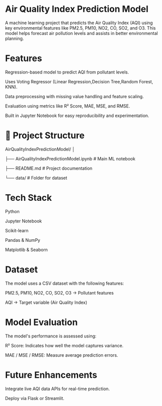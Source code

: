 # Air Quality Index Prediction Model
A machine learning project that predicts the Air Quality Index (AQI) using key environmental features like PM2.5, PM10, NO2, CO, SO2, and O3. This model helps forecast air pollution levels and assists in better environmental planning.

# Features
Regression-based model to predict AQI from pollutant levels.

Uses Voting Regressor (Linear Regression,Decision Tree,Random Forest, KNN).

Data preprocessing with missing value handling and feature scaling.

Evaluation using metrics like R² Score, MAE, MSE, and RMSE.

Built in Jupyter Notebook for easy reproducibility and experimentation.

# 📁 Project Structure
AirQualityIndexPredictionModel/
│

├── AirQualityIndexPredictionModel.ipynb   # Main ML notebook

├── README.md                              # Project documentation

└── data/                                  # Folder for dataset


# Tech Stack
Python 

Jupyter Notebook 

Scikit-learn

Pandas & NumPy 

Matplotlib & Seaborn 


# Dataset
The model uses a CSV dataset with the following features:

PM2.5, PM10, NO2, CO, SO2, O3 → Pollutant features

AQI → Target variable (Air Quality Index)


# Model Evaluation
The model's performance is assessed using:

R² Score: Indicates how well the model captures variance.

MAE / MSE / RMSE: Measure average prediction errors.

# Future Enhancements
Integrate live AQI data APIs for real-time prediction.

Deploy via Flask or Streamlit.
